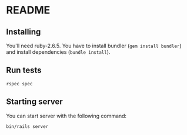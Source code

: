 # README

## Installing

You'll need ruby-2.6.5. You have to install bundler (`gem install bundler`) and install dependencies (`bundle install`).

## Run tests

`rspec spec`

## Starting server

You can start server with the following command:

`bin/rails server`
